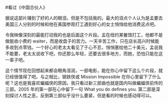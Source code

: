 #看过《中国合伙人》

<!-- description: 大情节没剧透（也无所谓剧不剧透），只描述了一个令我映像深刻的片段，没看过的同学注意。-->
<!-- date: 2013-05-25 -->

据说这部片赚到了好的人的眼泪，但是不包括我的。最大的泪点个人认为是孟要去美国三人分别的时候和他在美国参观打工遇到好心的女士悄悄给他消费这点吧。

令我映像深刻的最能打动我的也是后面这个片段。孟在纽约某餐馆打工，他都不是做能收小费的 waiter，而是收盘子的苦力。一天辛苦工作，只在店长高兴时候能多收到点零钱。一个好心的老太太看见了于心不忍，悄悄塞给他二十美元，孟说我不能要，老太太说收下吧，你还那么年轻，还要去很多地方，而她，恐怕只能在这一辈子吧。

这个情节现在回想起来都会眼角湿润，一部电影，能在你心中留下这么个片段，就已经很值得了吧。与之相比，钢铁侠或 Mission Impossible 在你心里留下了什么呢？这也是我喜欢蝙蝠侠的原因，我只看过新三部曲也就是国内叫做蝙蝠侠前传的三部。2005 年的第一部在心中留下一句 What you do defines you. 第二部是深刻探讨人性之恶，反倒第三部似乎没什么要紧，但是看的时候也感动得可以。
